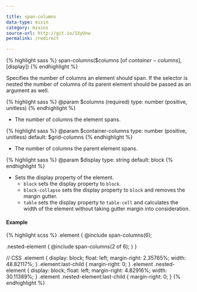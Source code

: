 ```yaml
---

title: span-columns
data-type: mixin
category: mixins
source-url: http://git.io/1XyUnw
permalink: /redirect

---
```


{% highlight sass %}
span-columns($columns [of $container-columns], [$display])
{% endhighlight %}

Specifies the number of columns an element should span. If the selector is nested the number of columns of its parent element should be passed as an argument as well.

{% highlight sass %}
@param $columns (required)
  type: number (positive, unitless)
{% endhighlight %}
- The number of columns the element spans.

{% highlight sass %}
@param $container-columns
  type: number (positive, unitless)
  default: $grid-columns
{% endhighlight %}
- The number of columns the parent element spans.

{% highlight sass %}
@param $display
  type: string
  default: block
{% endhighlight %}
- Sets the display property of the element.
   - `block` sets the display property to `block`.
   - `block-collapse` sets the display property to `block` and removes the margin gutter.
   - `table` sets the display property to `table-cell` and calculates the width of the element without taking gutter margin into consideration.

#### Example

{% highlight scss %}
.element {
  @include span-columns(6);

  .nested-element {
    @include span-columns(2 of 6);
  }
}

// CSS
.element {
  display: block;
  float: left;
  margin-right: 2.35765%;
  width: 48.82117%;
}
.element:last-child {
  margin-right: 0;
}
.element .nested-element {
  display: block;
  float: left;
  margin-right: 4.82916%;
  width: 30.11389%;
}
.element .nested-element:last-child {
  margin-right: 0;
}
{% endhighlight %}
